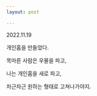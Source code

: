 ```yaml
---
layout: post

---
```


2022.11.19




개인홈을 만들었다.



목마른 사람은 우물을 파고, 

나는 개인홈을 새로 파고,



차근차근 원하는 형태로 고쳐나가야지.
